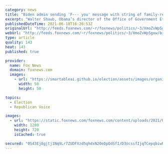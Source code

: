 ```yaml
---
category: news
title: "Biden admin sending 'F--- you' message with string of family-related hires: Obama ethics chief"
excerpt: "Walter Shaub, Obama’s director of the Office of Government Ethics, tore into the Biden administration’s hiring process in a Twitter thread citing an article about the family of top administration officials getting jobs in the federal government."
publishedDateTime: 2021-06-18T16:28:53Z
originalUrl: "http://feeds.foxnews.com/~r/foxnews/politics/~3/XmoZvWpSgxw/biden-administration-family-hires-richetti"
webUrl: "http://feeds.foxnews.com/~r/foxnews/politics/~3/XmoZvWpSgxw/biden-administration-family-hires-richetti"
type: article
quality: 143
heat: 143
published: true

provider:
  name: Fox News
  domain: foxnews.com
  images:
    - url: "https://smartableai.github.io/election/assets/images/organizations/foxnews.com-50x50.jpg"
      width: 50
      height: 50

topics:
  - Election
  - Republican Voice

images:
  - url: "https://static.foxnews.com/foxnews.com/content/uploads/2021/06/AP21166471478931.jpg"
    width: 1280
    height: 720
    isCached: true

secured: "0S43Ej8gjtj1Nq9Lr7ZUDFXzd5qhdxN20eDpQdSfI/D3ocssfIjqTCepqbiwP0PkybKqAzu8gfQ/tzsM5AvNKVswt1xTKCIGJKMku+SCvSzRkV+qacPBNRa0rYwNsiOXW+t/RNZYBn2HZbKPtSonb1KHp4W8dSrtqIzviS7jdstqh9cClkmlF3Ng4/ZCHdsq2gMiBCs5fyowXGIJjmSMyFqwfyj5pGV7MizN6NtJCT29bjGtjotyBMNaC93Yv27SQrgGnPttT4zh9RmbdDnvgbHCdphO5I1L27EM6ShyevBNRrSZ5LkEQhmOZRELMT59aV3Gn03crxHzqdv+OzTn5DhL+/6NgLKuiDRqt/4Ncok=;O3C+7f8IFPVYJTjQiJKG4Q=="
---
```


